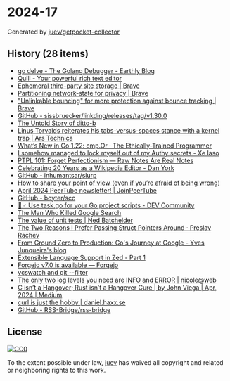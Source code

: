 # 2024-17

Generated by [juev/getpocket-collector](https://github.com/juev/getpocket-collector)

## History (28 items)

- [go delve - The Golang Debugger - Earthly Blog](https://earthly.dev/blog/golang-dlv/)
- [Quill - Your powerful rich text editor](https://quilljs.com)
- [Ephemeral third-party site storage | Brave](https://brave.com/privacy-updates/7-ephemeral-storage/)
- [Partitioning network-state for privacy | Brave](https://brave.com/privacy-updates/14-partitioning-network-state/)
- ["Unlinkable bouncing" for more protection against bounce tracking | Brave](https://brave.com/privacy-updates/16-unlinkable-bouncing/)
- [GitHub - sissbruecker/linkding/releases/tag/v1.30.0](https://github.com/sissbruecker/linkding/releases/tag/v1.30.0)
- [The Untold Story of ditto-b](https://blog.lopp.net/the-untold-story-of-ditto-b/)
- [Linus Torvalds reiterates his tabs-versus-spaces stance with a kernel trap | Ars Technica](https://arstechnica.com/gadgets/2024/04/linus-torvalds-reiterates-his-tabs-versus-spaces-stance-with-a-kernel-trap/)
- [What’s New in Go 1.22: cmp.Or · The Ethically-Trained Programmer](https://blog.carlana.net/post/2024/golang-cmp-or-uses-and-history/)
- [I somehow managed to lock myself out of my Authy secrets - Xe Iaso](https://xeiaso.net/notes/2024/authy-fuckup/)
- [PTPL 101: Forget Perfectionism — Raw Notes Are Real Notes](https://blog.plaintextpaperless.com/p/ptpl-101-no-perfection-raw-notes-are-real-notes)
- [Celebrating 20 Years as a Wikipedia Editor - Dan York](https://danyork.com/2024/04/celebrating-20-years-as-a-wikipedia-editor.html)
- [GitHub - inhumantsar/slurp](https://github.com/inhumantsar/slurp)
- [How to share your point of view (even if you’re afraid of being wrong)](https://newsletter.weskao.com/p/high-performers-share-their-point-of-view)
- [April 2024 PeerTube newsletter! | JoinPeerTube](https://joinpeertube.org/news/newsletter-2024-04)
- [GitHub - boyter/scc](https://github.com/boyter/scc)
- [🏃♂️ Use task.go for your Go project scripts - DEV Community](https://dev.to/jcbhmr/use-taskgo-for-your-go-project-scripts-2cm4)
- [The Man Who Killed Google Search](https://www.wheresyoured.at/the-men-who-killed-google/)
- [The value of unit tests | Ned Batchelder](https://nedbatchelder.com//blog/201602/the_value_of_unit_tests.html)
- [The Two Reasons I Prefer Passing Struct Pointers Around · Preslav Rachev](https://preslav.me/2024/04/23/two-reasons-to-prefer-struct-pointers-in-golang/)
- [From Ground Zero to Production: Go's Journey at Google - Yves Junqueira's blog](https://i-admin.cetico.org/posts/early-days-golang-google/)
- [Extensible Language Support in Zed - Part 1](https://zed.dev/blog/language-extensions-part-1)
- [Forgejo v7.0 is available — Forgejo](https://forgejo.org/2024-04-release-v7-0/)
- [vcswatch and git --filter](https://df7cb.de/blog/2024/vcswatch-git-filter.html)
- [The only two log levels you need are INFO and ERROR | nicole@web](https://www.ntietz.com/blog/the-only-two-log-levels-you-need-are-info-and-error/)
- [C isn’t a Hangover; Rust isn’t a Hangover Cure | by John Viega | Apr, 2024 | Medium](https://medium.com/@john_25313/c-isnt-a-hangover-rust-isn-t-a-hangover-cure-580c9b35b5ce)
- [curl is just the hobby | daniel.haxx.se](https://daniel.haxx.se/blog/2024/04/22/curl-is-just-the-hobby/)
- [GitHub - RSS-Bridge/rss-bridge](https://github.com/RSS-Bridge/rss-bridge)

## License

[![CC0](https://mirrors.creativecommons.org/presskit/buttons/88x31/svg/cc-zero.svg)](https://creativecommons.org/publicdomain/zero/1.0/)

To the extent possible under law, [juev](https://github.com/juev) has waived all copyright and related or neighboring rights to this work.
